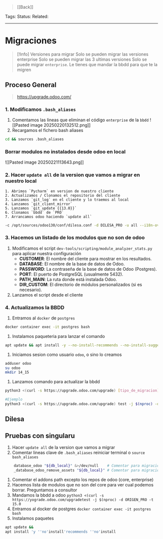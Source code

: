 > [[Back]]

Tags: 
Status: 
Related: 

___

# Migraciones



> [!Info] Versiones para migrar
> Solo se pueden migrar las versiones enterprise
> Solo se pueden migrar las 3 ultimas versiones
> Solo se puede migrar `enterprise`. Le tienes que mandar la bbdd para que te la migren
## Proceso General

> https://upgrade.odoo.com/

### 1. Modificamos `.bash_aliases`
1. Comentamos las lineas que eliminan el código `enterprise` de la `bbdd`
![[Pasted image 20250220132512.png]]
2. Recargamos el fichero bash aliases
```sh
cd && sources .bash_aliases
```
### Borrar modulos no instalados desde odoo en local
![[Pasted image 20250221113643.png]]
### 2. Hacer `update all` de la version que vamos a migrar en nuestro local
	1. Abrimos `Pycharm` en version de nuestro cliente
	2. Actualizamos / Clonamos el repositorio del cliente
	3. Lanzamos `git_log` en el cliente y lo traemos al local
	4. Lanzamos `git_client_mirror`
	5. Lanzamos `git_update {{13.0}}`
	6. Clonamos `bbdd` de `PRO`
	7. Arrancamos odoo haciendo `update all`
```sh
-c /opt/sources/odoo130/conf/dilesa.conf -d DILESA_PRO -u all --i18n-overwrite --no-xmlrpc -stop-after-init
```

### 3. Hacemos un listado de los modulos que no son de odoo
1. Modificamos el script `dev-tools/scripting/module_analyzer_stats.py` para aplicar nuestra configuración	
	- **CUSTOMER**: El nombre del cliente para mostrar en los resultados.
	- **DATABASE**: El nombre de la base de datos de Odoo.
	- **PASSWORD**: La contraseña de la base de datos de Odoo (Postgres).
	- **PORT**: El puerto de PostgreSQL (usualmente 5432).
	- **PATH_MAIN**: La ruta donde está instalada Odoo.
	- **DIR_CUSTOM**: El directorio de módulos personalizados (si es necesario).
2. Lanzamos el script desde el cliente

### 4. Actualizamos la BBDD

1. Entramos al `docker` de `postgres`
```sh
docker container exec -it postgres bash
```
1. Instalamos paqueteria para lanzar el comando
```sh
apt update && apt install -y --no-install-recommends --no-install-suggests rsync openssh-client curl ca-certificates python3
```
1. Iniciamos sesion como usuario `odoo`, o sino lo creamos
```sh
adduser odoo
su odoo
mkdir 14_15
```
1. Lanzamos comando para actualizar la bbdd
```sh
python3 <(curl -s https://upgrade.odoo.com/upgrade) [tipo_de_migracion] -j $(nproc) -d [base_de_datos_a_migrar] -t [version_destino]

#Ejemplo
python3 <(curl -s https://upgrade.odoo.com/upgrade) test -j $(nproc) -d DILESA_PRO -t 14.0
```

## Dilesa
## Pruebas con singularu

1. Hacer `update all` de la version que vamos a migrar
2. Comentar lineas clave de `.bash_aliases` reiniciar terminal o `source bash_aliases`
```sh
	database_odoo "${db_local}" &>/dev/null    # Comentar para migraciones  
	_database_odoo_remove_assets "${db_local}" # Comentar para migraciones
```
1. Comentar el addons path excepto los repos de odoo (core, enterprise)
2. Hacemos lista de modulos que no son del core para ver cual podemos borrar. Preguntamos a consultor
3. Mandamos la bbdd a odoo
	`python3 <(curl -s https://yograde.odoo.com/upgradetest -j $(nproc) -d ORIGEN_PRO -t 15.0`
1. Entramos al docker de postgres
	`docker container exec -it postgres bash`
6. Instalamos paquetes
```sh
apt update &&
apt install 'y ''no'install'recommends ''no'install 
```